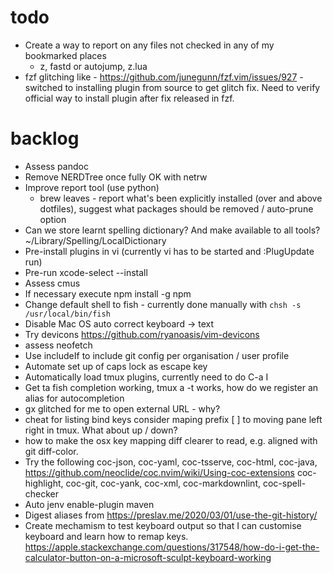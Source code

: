 # todo

* Create a way to report on any files not checked in any of my bookmarked places
  -  z, fastd or autojump, z.lua
* fzf glitching like - https://github.com/junegunn/fzf.vim/issues/927 - switched
    to installing plugin from source to get glitch fix. Need to verify official
    way to install plugin after fix released in fzf.

# backlog

* Assess pandoc
* Remove NERDTree once fully OK with netrw
* Improve report tool (use python)
  - brew leaves - report what's been explicitly installed (over and above
    dotfiles), suggest what packages should be removed / auto-prune option
* Can we store learnt spelling dictionary? And make available to all tools?
    ~/Library/Spelling/LocalDictionary
* Pre-install plugins in vi (currently vi has to be started and :PlugUpdate run)
* Pre-run xcode-select --install
* Assess cmus
* If necessary execute npm install -g npm
* Change default shell to fish - currently done manually with
    `chsh -s /usr/local/bin/fish`
* Disable Mac OS auto correct keyboard -> text
* Try devicons https://github.com/ryanoasis/vim-devicons
* assess neofetch
* Use includeIf to include git config per organisation / user profile
* Automate set up of caps lock as escape key
* Automatically load tmux plugins, currently need to do C-a I
* Get ta fish completion working, tmux a -t works, how do we register an alias
    for autocompletion
* gx glitched for me to open external URL - why?
* cheat for listing bind keys consider maping prefix [ ] to
    moving pane left right in tmux.  What about up / down?
* how to make the osx key mapping diff clearer to read, e.g. aligned with git
    diff-color.
* Try the following coc-json, coc-yaml, coc-tsserve, coc-html, coc-java,
    https://github.com/neoclide/coc.nvim/wiki/Using-coc-extensions
    coc-highlight,
    coc-git, coc-yank, coc-xml, coc-markdownlint, coc-spell-checker
* Auto jenv enable-plugin maven
* Digest aliases from https://preslav.me/2020/03/01/use-the-git-history/
* Create mechamism to test keyboard output so that I can customise keyboard and
    learn how to remap keys.
    https://apple.stackexchange.com/questions/317548/how-do-i-get-the-calculator-button-on-a-microsoft-sculpt-keyboard-working
